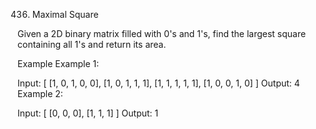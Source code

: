 436. Maximal Square

Given a 2D binary matrix filled with 0's and 1's, find the largest square containing all 1's and return its area.

Example
Example 1:

Input:
[
  [1, 0, 1, 0, 0],
  [1, 0, 1, 1, 1],
  [1, 1, 1, 1, 1],
  [1, 0, 0, 1, 0]
]
Output: 4
Example 2:

Input:
[
  [0, 0, 0],
  [1, 1, 1]
]
Output: 1
